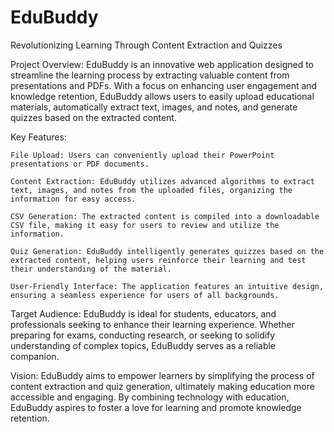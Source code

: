 # EduBuddy
Revolutionizing Learning Through Content Extraction and Quizzes

Project Overview: EduBuddy is an innovative web application designed to streamline the learning process by extracting valuable content from presentations and PDFs. With a focus on enhancing user engagement and knowledge retention, EduBuddy allows users to easily upload educational materials, automatically extract text, images, and notes, and generate quizzes based on the extracted content.

Key Features:

    File Upload: Users can conveniently upload their PowerPoint presentations or PDF documents.

    Content Extraction: EduBuddy utilizes advanced algorithms to extract text, images, and notes from the uploaded files, organizing the information for easy access.

    CSV Generation: The extracted content is compiled into a downloadable CSV file, making it easy for users to review and utilize the information.

    Quiz Generation: EduBuddy intelligently generates quizzes based on the extracted content, helping users reinforce their learning and test their understanding of the material.

    User-Friendly Interface: The application features an intuitive design, ensuring a seamless experience for users of all backgrounds.

Target Audience: EduBuddy is ideal for students, educators, and professionals seeking to enhance their learning experience. Whether preparing for exams, conducting research, or seeking to solidify understanding of complex topics, EduBuddy serves as a reliable companion.

Vision: EduBuddy aims to empower learners by simplifying the process of content extraction and quiz generation, ultimately making education more accessible and engaging. By combining technology with education, EduBuddy aspires to foster a love for learning and promote knowledge retention.
